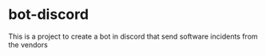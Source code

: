 # bot-discord

This is a project to create a bot in discord that send software incidents from the vendors
